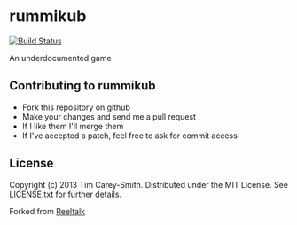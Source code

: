 rummikub
========
[![Build Status](https://secure.travis-ci.org/halorgium/rummikub.png?branch=master)](http://travis-ci.org/halorgium/rummikub)

An underdocumented game

Contributing to rummikub
------------------------

* Fork this repository on github
* Make your changes and send me a pull request
* If I like them I'll merge them
* If I've accepted a patch, feel free to ask for commit access

License
-------

Copyright (c) 2013 Tim Carey-Smith. Distributed under the MIT License. See
LICENSE.txt for further details.

Forked from [Reeltalk](https://github.com/tarcieri/reeltalk)
